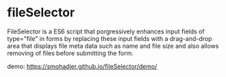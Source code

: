 # fileSelector
FileSelector is a ES6 script that porgressively enhances input fields of type="file" in forms by replacing these input fields with a drag-and-drop area that displays file meta data such as name and file size and also allows removing of files before submitting the form.

demo: https://smohadjer.github.io/fileSelector/demo/

